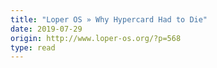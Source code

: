 ```yaml
---
title: "Loper OS » Why Hypercard Had to Die"
date: 2019-07-29
origin: http://www.loper-os.org/?p=568
type: read
---
```


